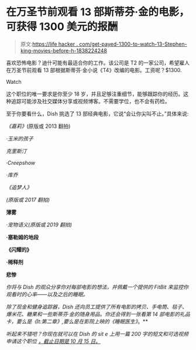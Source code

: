 # 在万圣节前观看 13 部斯蒂芬·金的电影，可获得 1300 美元的报酬

> 原文:[https://life hacker . com/get-payed-1300-to-watch-13-Stephen-king-movies-before-h-1838224248](https://lifehacker.com/get-paid-1300-to-watch-13-stephen-king-movies-before-h-1838224248)

喜欢恐怖电影？迪什可能有最适合你的工作。该公司是 T2 的一家公司，希望雇人在万圣节前观看 13 部根据斯蒂芬·金小说《T4》改编的电影。工资呢？$1300.

Watch

这个职位的唯一要求是你至少 18 岁，并且足够注重细节，能够跟踪你的经历。这种追踪可能涉及社交媒体分享或视频博客。不需要学位，也不会有药检。

至于你要看什么，Dish 挑选了 13 部经典电影，它说“会让你尖叫不止。”具体来说:

*《嘉莉》*(原版或 2013 翻拍)

*·玉米的孩子*

*克里斯汀*

*·Creepshow*

*·库乔*

*《追梦人》*

*(原版或 2017 翻拍)*

**薄雾**

**·宠物语义*(原版或 2019 翻拍)*

**·塞勒姆的地段**

**《闪耀的》**

**·稀释剂**

**悲惨**

*你将与 Dish 的观众分享你对每部电影的想法，并佩戴一个提供的 FitBit 来监控你观看时的心率——以及之后的睡眠。*

*除了现金和健身追踪器，Dish 还向员工提供了所有电影的拷贝、手电筒、毯子、爆米花、糖果和一些斯蒂芬·金的随身用品。你还会得到一张看第 14 部电影的礼品卡，要么是《It:第二章》,要么是在影院上映的《睡眠医生》*。** 

*听起来不错吧？你现在就可以在 Dish 的 sit e 上用一篇 200 字的短文和可选视频申请这个职位 [，截止日期是 10 月 15 日。](https://www.usdish.com/get-paid-to-watch-stephen-king-movies)*